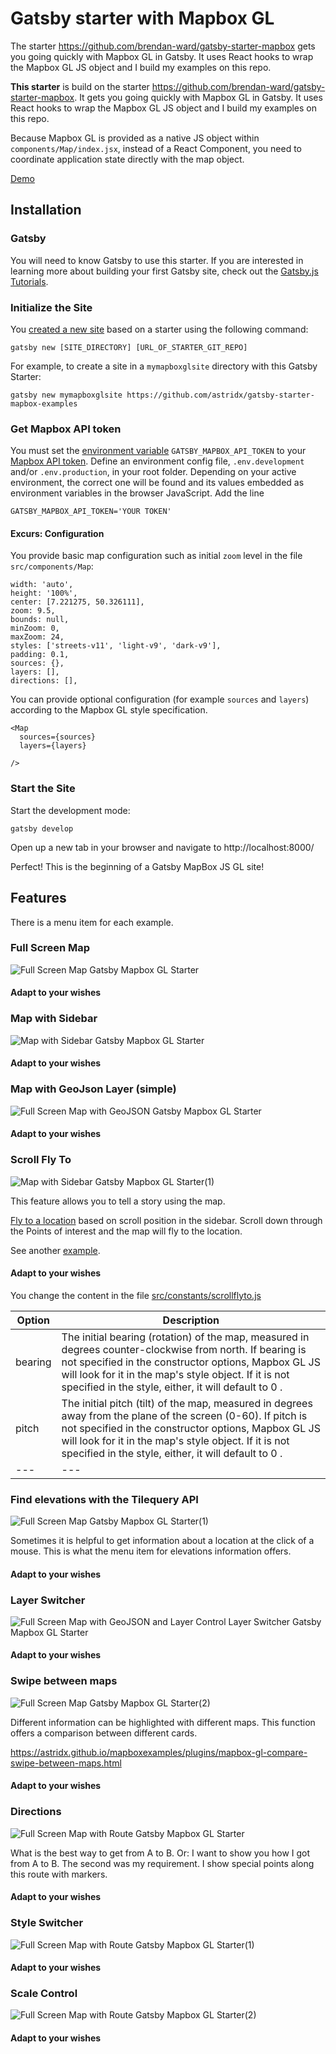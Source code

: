 # Gatsby starter with Mapbox GL

The starter https://github.com/brendan-ward/gatsby-starter-mapbox gets you going quickly with Mapbox GL in Gatsby. It uses React hooks to wrap the Mapbox GL JS object and I build my examples on this repo. 

__This starter__ is build on the starter https://github.com/brendan-ward/gatsby-starter-mapbox. It gets you going quickly with Mapbox GL in Gatsby. It uses React hooks to wrap the Mapbox GL JS object and I build my examples on this repo.

Because Mapbox GL is provided as a native JS object within `components/Map/index.jsx`, instead of a React Component, you need to coordinate application state directly with the map object.

[Demo](https://astridx.github.io/gatsbystarter/gatsby-starter-mapbox-examples/)

## Installation

### Gatsby

You will need to know Gatsby to use this starter. If you are interested in learning more about building your first Gatsby site, check out the [Gatsby.js Tutorials](https://www.gatsbyjs.com/tutorial/).

### Initialize the Site

You [created a new site](https://www.gatsbyjs.com/tutorial/part-one/) based on a starter using the following command:

```
gatsby new [SITE_DIRECTORY] [URL_OF_STARTER_GIT_REPO]
```

For example, to create a site in a `mymapboxglsite` directory with this Gatsby Starter:

```
gatsby new mymapboxglsite https://github.com/astridx/gatsby-starter-mapbox-examples
```

### Get Mapbox API token

You must set the [environment variable](https://www.gatsbyjs.com/docs/environment-variables/) `GATSBY_MAPBOX_API_TOKEN` to your [Mapbox API token](https://docs.mapbox.com/help/how-mapbox-works/access-tokens/). Define an environment config file, `.env.development` and/or `.env.production`, in your root folder. Depending on your active environment, the correct one will be found and its values embedded as environment variables in the browser JavaScript. Add the line 

```
GATSBY_MAPBOX_API_TOKEN='YOUR TOKEN'
```

#### Excurs: Configuration

You provide basic map configuration such as initial `zoom` level in the file `src/components/Map`: 

```
width: 'auto',
height: '100%',
center: [7.221275, 50.326111],
zoom: 9.5,
bounds: null,
minZoom: 0,
maxZoom: 24,
styles: ['streets-v11', 'light-v9', 'dark-v9'],
padding: 0.1,
sources: {},
layers: [],
directions: [],
```

You can provide optional configuration (for example `sources` and `layers`) according to the Mapbox GL style specification.

```
<Map 
  sources={sources} 
  layers={layers} 

/>
```

### Start the Site

Start the development mode:

```
gatsby develop
```

Open up a new tab in your browser and navigate to http://localhost:8000/

Perfect! This is the beginning of a Gatsby MapBox JS GL site! 

## Features

There is a menu item for each example.

### Full Screen Map

![Full Screen Map Gatsby Mapbox GL Starter](https://user-images.githubusercontent.com/9974686/97588775-239f6100-19fd-11eb-9816-6c5aedc4a3a2.png)

#### Adapt to your wishes

### Map with Sidebar

![Map with Sidebar Gatsby Mapbox GL Starter](https://user-images.githubusercontent.com/9974686/97588781-24d08e00-19fd-11eb-952c-388a35241b3f.png)


#### Adapt to your wishes

### Map with GeoJson Layer (simple)

![Full Screen Map with GeoJSON Gatsby Mapbox GL Starter](https://user-images.githubusercontent.com/9974686/97588787-25692480-19fd-11eb-9199-422272267fd8.png)

#### Adapt to your wishes

### Scroll Fly To

![Map with Sidebar Gatsby Mapbox GL Starter(1)](https://user-images.githubusercontent.com/9974686/97588790-2601bb00-19fd-11eb-8951-13108382d57f.png)


This feature allows you to tell a story using the map.

[Fly to a location](https://astridx.github.io/mapboxexamples/examples/scroll-fly-to.html) based on scroll position in the sidebar. Scroll down through the Points of interest and the map will fly to the location. 

See another [example](https://docs.mapbox.com/mapbox-gl-js/example/scroll-fly-to/).

#### Adapt to your wishes

You change the content in the file [src/constants/scrollflyto.js](https://github.com/astridx/gatsby-starter-mapbox/blob/astridx/src/constants/scrollflyto.js)

Option | Description
--- | ---
bearing | The initial bearing (rotation) of the map, measured in degrees counter-clockwise from north. If bearing is not specified in the constructor options, Mapbox GL JS will look for it in the map's style object. If it is not specified in the style, either, it will default to 0 .
pitch | The initial pitch (tilt) of the map, measured in degrees away from the plane of the screen (0-60). If pitch is not specified in the constructor options, Mapbox GL JS will look for it in the map's style object. If it is not specified in the style, either, it will default to 0 .
--- | ---

### Find elevations with the Tilequery API 

![Full Screen Map Gatsby Mapbox GL Starter(1)](https://user-images.githubusercontent.com/9974686/97588793-2601bb00-19fd-11eb-9fa8-b47ac9ff56dc.png)

Sometimes it is helpful to get information about a location at the click of a mouse. This is what the menu item for elevations information offers.

#### Adapt to your wishes

### Layer Switcher

![Full Screen Map with GeoJSON and Layer Control Layer Switcher Gatsby Mapbox GL Starter](https://user-images.githubusercontent.com/9974686/97588801-269a5180-19fd-11eb-8240-4c60935efd82.png)

#### Adapt to your wishes


### Swipe between maps

![Full Screen Map Gatsby Mapbox GL Starter(2)](https://user-images.githubusercontent.com/9974686/97588806-2732e800-19fd-11eb-869f-cee5146d5ce8.png)

Different information can be highlighted with different maps. This function offers a comparison between different cards.

https://astridx.github.io/mapboxexamples/plugins/mapbox-gl-compare-swipe-between-maps.html

#### Adapt to your wishes




### Directions

![Full Screen Map with Route Gatsby Mapbox GL Starter](https://user-images.githubusercontent.com/9974686/97588809-28641500-19fd-11eb-8d8f-4b577ccfd722.png)

What is the best way to get from A to B. Or: I want to show you how I got from A to B. The second was my requirement. I show special points along this route with markers.

#### Adapt to your wishes




### Style Switcher

![Full Screen Map with Route Gatsby Mapbox GL Starter(1)](https://user-images.githubusercontent.com/9974686/97588813-28fcab80-19fd-11eb-8831-b7486a02df5f.png)


#### Adapt to your wishes


### Scale Control

![Full Screen Map with Route Gatsby Mapbox GL Starter(2)](https://user-images.githubusercontent.com/9974686/97588818-29954200-19fd-11eb-899e-c76bfbc4e3c0.png)


#### Adapt to your wishes





